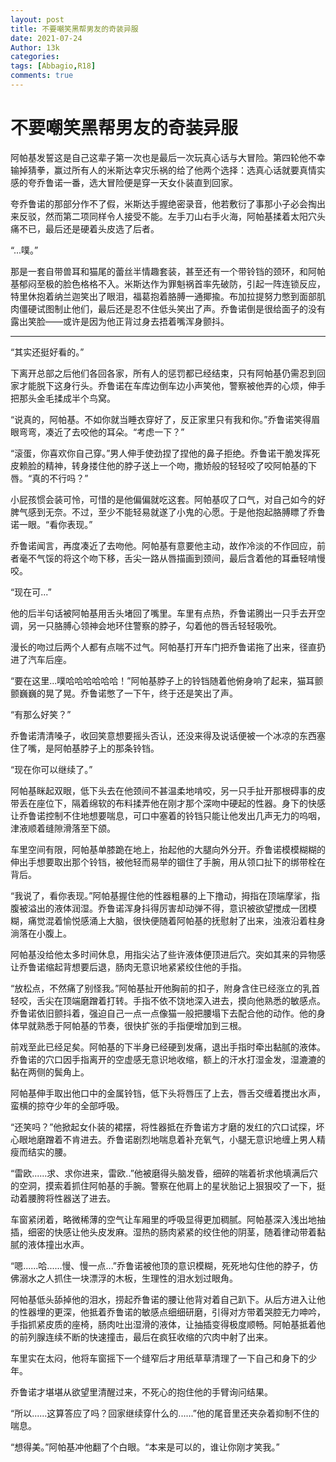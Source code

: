 ```yaml
---
layout: post
title: 不要嘲笑黑帮男友的奇装异服
date: 2021-07-24
Author: 13k
categories: 
tags: [Abbagio,R18]
comments: true
---
```

# 不要嘲笑黑帮男友的奇装异服

阿帕基发誓这是自己这辈子第一次也是最后一次玩真心话与大冒险。第四轮他不幸输掉猜拳，赢过所有人的米斯达幸灾乐祸的给了他两个选择：选真心话就要真情实感的夸乔鲁诺一番，选大冒险便是穿一天女仆装直到回家。

夸乔鲁诺的那部分作不了假，米斯达手握绝密录音，他若敷衍了事那小子必会掏出来反驳，然而第二项同样令人接受不能。左手刀山右手火海，阿帕基揉着太阳穴头痛不已，最后还是硬着头皮选了后者。

“...噗。”

那是一套自带兽耳和猫尾的蕾丝半情趣套装，甚至还有一个带铃铛的颈环，和阿帕基郁闷至极的脸色格格不入。米斯达作为罪魁祸首率先破防，引起一阵连锁反应，特里休抱着纳兰迦笑出了眼泪，福葛抱着胳膊一通揶揄。布加拉提努力憋到面部肌肉僵硬试图制止他们，最后还是忍不住低头笑出了声。乔鲁诺倒是很给面子的没有露出笑脸——或许是因为他正背过身去捂着嘴浑身颤抖。

------

“其实还挺好看的。”

下离开总部之后他们各回各家，所有人的惩罚都已经结束，只有阿帕基仍需忍到回家才能脱下这身行头。乔鲁诺在车库边倒车边小声笑他，警察被他弄的心烦，伸手把那头金毛揉成半个鸟窝。

“说真的，阿帕基。不如你就当睡衣穿好了，反正家里只有我和你。”乔鲁诺笑得眉眼弯弯，凑近了去咬他的耳朵。“考虑一下？”

“滚蛋，你喜欢你自己穿。”男人伸手使劲捏了捏他的鼻子拒绝。乔鲁诺干脆发挥死皮赖脸的精神，转身搂住他的脖子送上一个吻，撒娇般的轻轻咬了咬阿帕基的下唇。“真的不行吗？”

小屁孩惯会装可怜，可惜的是他偏偏就吃这套。阿帕基叹了口气，对自己如今的好脾气感到无奈。不过，至少不能轻易就遂了小鬼的心愿。于是他抱起胳膊瞟了乔鲁诺一眼。“看你表现。”

乔鲁诺闻言，再度凑近了去吻他。阿帕基有意要他主动，故作冷淡的不作回应，前者毫不气馁的将这个吻下移，舌尖一路从唇描画到颈间，最后含着他的耳垂轻啃慢咬。

“现在可...”

他的后半句话被阿帕基用舌头堵回了嘴里。车里有点热，乔鲁诺腾出一只手去开空调，另一只胳膊心领神会地环住警察的脖子，勾着他的唇舌轻轻吸吮。

漫长的吻过后两个人都有点喘不过气。阿帕基打开车门把乔鲁诺拖了出来，径直扔进了汽车后座。

“要在这里...噗哈哈哈哈哈哈！”阿帕基脖子上的铃铛随着他俯身响了起来，猫耳颤颤巍巍的晃了晃。乔鲁诺憋了一下午，终于还是笑出了声。

“有那么好笑？”

乔鲁诺清清嗓子，收回笑意想要摇头否认，还没来得及说话便被一个冰凉的东西塞住了嘴，是阿帕基脖子上的那条铃铛。

“现在你可以继续了。”

阿帕基眯起双眼，低下头去在他颈间不甚温柔地啃咬，另一只手扯开那根碍事的皮带丢在座位下，隔着绵软的布料揉弄他在刚才那个深吻中硬起的性器。身下的快感让乔鲁诺控制不住地想要喘息，可口中塞着的铃铛只能让他发出几声无力的呜咽，津液顺着缝隙滑落至下颌。

车里空间有限，阿帕基单膝跪在地上，抬起他的大腿向外分开。乔鲁诺模模糊糊的伸出手想要取出那个铃铛，被他轻而易举的锢住了手腕，用从领口扯下的绑带栓在背后。

“我说了，看你表现。”阿帕基握住他的性器粗暴的上下撸动，拇指在顶端摩挲，指腹被溢出的液体润湿。乔鲁诺浑身抖得厉害却动弹不得，意识被欲望搅成一团模糊，痛觉混着愉悦感涌上大脑，很快便随着阿帕基的抚慰射了出来，浊液沿着柱身淌落在小腹上。

阿帕基没给他太多时间休息，用指尖沾了些许液体便顶进后穴。突如其来的异物感让乔鲁诺缩起背想要后退，肠肉无意识地紧紧绞住他的手指。

“放松点，不然痛了别怪我。”阿帕基扯开他胸前的扣子，附身含住已经涨立的乳首轻咬，舌尖在顶端磨蹭着打转。手指不依不饶地深入进去，摸向他熟悉的敏感点。乔鲁诺依旧颤抖着，强迫自己一点一点像猫一般把腰塌下去配合他的动作。他的身体早就熟悉于阿帕基的节奏，很快扩张的手指便增加到三根。

前戏至此已经足矣。阿帕基的下半身已经硬到发痛，退出手指时牵出黏腻的液体。乔鲁诺的穴口因手指离开的空虚感无意识地收缩，额上的汗水打湿金发，湿漉漉的黏在两侧的鬓角上。

阿帕基伸手取出他口中的金属铃铛，低下头将唇压了上去，唇舌交缠着搅出水声，蛮横的掠夺少年的全部呼吸。

“还笑吗？”他掀起女仆装的裙摆，将性器抵在乔鲁诺方才磨的发红的穴口试探，坏心眼地磨蹭着不肯进去。乔鲁诺剧烈地喘息着补充氧气，小腿无意识地缠上男人精瘦而结实的腰。

“雷欧......求、求你进来，雷欧..”他被磨得头脑发昏，细碎的喘着祈求他填满后穴的空洞，摸索着抓住阿帕基的手腕。警察在他肩上的星状胎记上狠狠咬了一下，挺动着腰胯将性器送了进去。

车窗紧闭着，略微稀薄的空气让车厢里的呼吸显得更加稠腻。阿帕基深入浅出地抽插，细密的快感让他头皮发麻。湿热的肠肉紧紧的绞住他的阴茎，随着律动带着黏腻的液体撞出水声。

“嗯......哈......慢、慢一点...”乔鲁诺被他顶的意识模糊，死死地勾住他的脖子，仿佛溺水之人抓住一块漂浮的木板，生理性的泪水划过眼角。

阿帕基低头舔掉他的泪水，捞起乔鲁诺的腰让他背对着自己趴下。从后方进入让他的性器埋的更深，他抵着乔鲁诺的敏感点细细研磨，引得对方带着哭腔无力呻吟，手指抓紧皮质的座椅，肠肉吐出湿滑的液体，让抽插变得极度顺畅。阿帕基抵着他的前列腺连续不断的快速撞击，最后在疯狂收缩的穴肉中射了出来。

车里实在太闷，他将车窗摇下一个缝窄后才用纸草草清理了一下自己和身下的少年。

乔鲁诺才堪堪从欲望里清醒过来，不死心的抱住他的手臂询问结果。

“所以......这算答应了吗？回家继续穿什么的......”他的尾音里还夹杂着抑制不住的喘息。

“想得美。”阿帕基冲他翻了个白眼。“本来是可以的，谁让你刚才笑我。”















